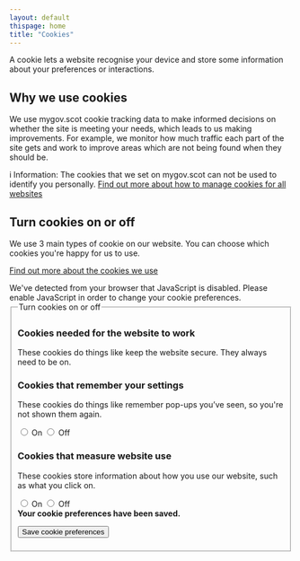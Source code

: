 ```yaml
---
layout: default
thispage: home
title: "Cookies"
---
```


A cookie lets a website recognise your device and store some information about your preferences or interactions.

## Why we use cookies

We use mygov.scot cookie tracking data to make informed decisions on whether the site is meeting your needs, which leads to us making improvements. For example, we monitor how much traffic each part of the site gets and work to improve areas which are not being found when they should be.

<div class="ds_information-text">
    <span class="ds_information-text__icon" aria-hidden="true">i</span>
    <span class="ds_information-text__text">
        <span class="visually-hidden">Information:</span>
        The cookies that we set on mygov.scot can not be used to identify you personally. <a href="https://ico.org.uk/your-data-matters/online/cookies/">Find out more about how to manage cookies for all websites</a>
    </span>
</div>

## Turn cookies on or off

We use 3 main types of cookie on our website. You can choose which cookies you're happy for us to use.

[Find out more about the cookies we use](/cookies-that-we-set.html)


<noscript>
<div class="info-note info-note--large-margins caution">
We've detected from your browser that JavaScript is disabled. Please enable
JavaScript in order to change your cookie preferences.
</div>
</noscript>

<div class="form-box  fully-hidden" id="cookie-form-box">

<form id="cookie-preferences">
<fieldset>
<legend class="fully-hidden">Turn cookies on or off</legend>

<div class="form-group  no-top-margin">
<h3 class="beta  no-top-margin">Cookies needed for the website to work</h3>
<p>These cookies do things like keep the website secure. They always need to be on.</p>
</div>

<div class="form-group">
<h3 class="beta">Cookies that remember your settings</h3>
<p>These cookies do things like remember pop-ups you’ve seen, so you're not shown them again.</p>
<div class="input-wrapper">
<input id="preferences-yes" value="true" name="cookie-preferences" class="fancy-radio" type="radio">
<label for="preferences-yes" class="inline fancy-radio">On</label>

<input id="preferences-no" value="false" name="cookie-preferences" class="fancy-radio" type="radio">
<label for="preferences-no" class="inline fancy-radio">Off</label>
</div>
</div>

<div class="form-group">
<h3 class="beta">Cookies that measure website use</h3>
<p>These cookies store information about how you use our website, such as what you click on.</p>
<div class="input-wrapper">
<input id="statistics-yes" value="true" name="cookie-statistics" class="fancy-radio" type="radio">
<label for="statistics-yes" class="inline fancy-radio">On</label>

<input id="statistics-no" value="false" name="cookie-statistics" class="fancy-radio" type="radio">
<label for="statistics-no" class="inline fancy-radio">Off</label>
</div>
</div>

<div id="cookie-success-message" class="form-message  form-message--success  fully-hidden">
<b>Your cookie preferences have been saved.</b>
</div>

<button class="button  button--primary  no-bottom-margin" type="submit">Save cookie preferences</button>
</fieldset>
</form>

</div>
